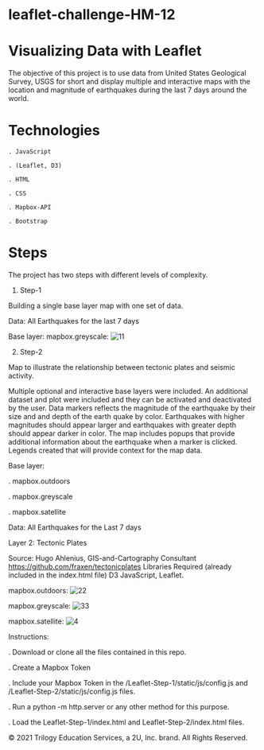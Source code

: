 # leaflet-challenge-HM-12

# Visualizing Data with Leaflet

The objective of this project is to use data from United States Geological Survey, USGS for short and display multiple and interactive maps with the location and magnitude of earthquakes during the last 7 days around the world.


# Technologies

    . JavaScript 
    
    . (Leaflet, D3)
    
    . HTML
    
    . CSS
    
    . Mapbox-API
    
    . Bootstrap

# Steps
The project has two steps with different levels of complexity.

1. Step-1

Building a single base layer map with one set of data.

Data: All Earthquakes for the last 7 days

Base layer: mapbox.greyscale:
![11](https://user-images.githubusercontent.com/84547558/163663118-e6964fb6-fbab-40f6-9836-4eb886ffa729.png)


2. Step-2

Map to illustrate the relationship between tectonic plates and seismic activity.

Multiple optional and interactive base layers were included.
An additional dataset and plot were included and they can be activated and deactivated by the user. Data markers reflects the magnitude of the earthquake by their size and and depth of the earth quake by color. Earthquakes with higher magnitudes should appear larger and earthquakes with greater depth should appear darker in color. The map includes popups that provide additional information about the earthquake when a marker is clicked. Legends created that will provide context for the map data.

Base layer:

. mapbox.outdoors

. mapbox.greyscale

. mapbox.satellite



Data: All Earthquakes for the Last 7 days

Layer 2: Tectonic Plates

Source: Hugo Ahlenius, GIS-and-Cartography Consultant https://github.com/fraxen/tectonicplates Libraries Required (already included in the index.html file) D3 JavaScript, Leaflet.

mapbox.outdoors:
![22](https://user-images.githubusercontent.com/84547558/163663262-dea83922-27cf-42d4-b326-32821daa7a05.png) 

mapbox.greyscale:
![33](https://user-images.githubusercontent.com/84547558/163663264-e46f8fb7-c657-483b-8a89-c575581c66d1.png)

mapbox.satellite:
![4](https://user-images.githubusercontent.com/84547558/163663266-c073d453-61fa-46e9-a7ef-d1b716473039.png)


Instructions:

. Download or clone all the files contained in this repo.

. Create a Mapbox Token

. Include your Mapbox Token in the /Leaflet-Step-1/static/js/config.js and /Leaflet-Step-2/static/js/config.js files.

. Run a python -m http.server or any other method for this purpose.

. Load the Leaflet-Step-1/index.html and Leaflet-Step-2/index.html files.

© 2021  Trilogy Education Services, a 2U, Inc. brand. All Rights Reserved.
